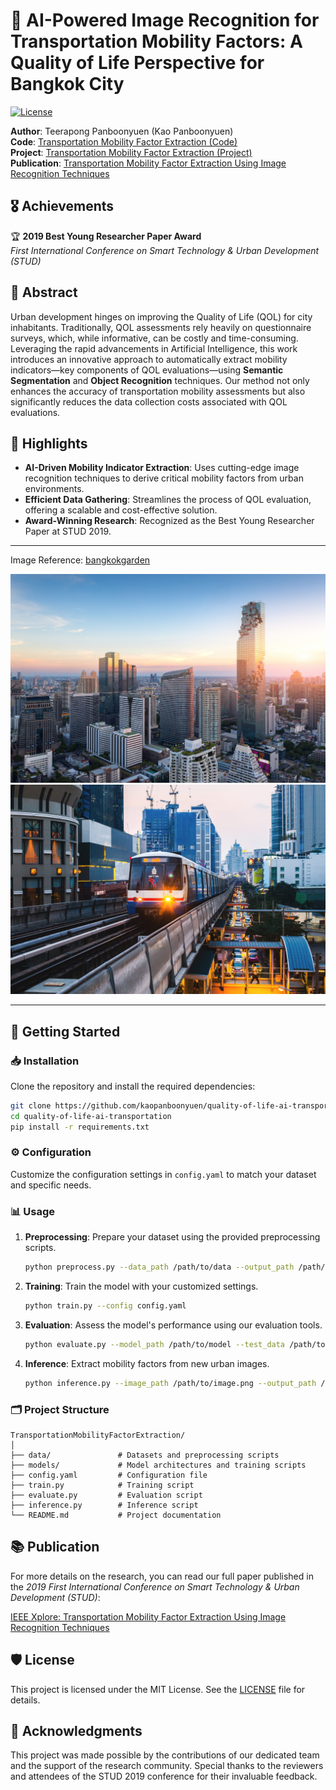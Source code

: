 # 🚦 AI-Powered Image Recognition for Transportation Mobility Factors: A Quality of Life Perspective for Bangkok City

[![License](https://img.shields.io/badge/license-MIT-blue.svg)](LICENSE)

**Author**: Teerapong Panboonyuen (Kao Panboonyuen)  
**Code**: [Transportation Mobility Factor Extraction (Code)](https://github.com/kaopanboonyuen/quality-of-life-ai-transportation)  
**Project**: [Transportation Mobility Factor Extraction (Project)](https://kaopanboonyuen.github.io/quality-of-life-ai-transportation/)  
**Publication**: [Transportation Mobility Factor Extraction Using Image Recognition Techniques](https://ieeexplore.ieee.org/document/9018796)

## 🎖️ Achievements

🏆 **2019 Best Young Researcher Paper Award**  
*First International Conference on Smart Technology & Urban Development (STUD)*

## 📄 Abstract

Urban development hinges on improving the Quality of Life (QOL) for city inhabitants. Traditionally, QOL assessments rely heavily on questionnaire surveys, which, while informative, can be costly and time-consuming. Leveraging the rapid advancements in Artificial Intelligence, this work introduces an innovative approach to automatically extract mobility indicators—key components of QOL evaluations—using **Semantic Segmentation** and **Object Recognition** techniques. Our method not only enhances the accuracy of transportation mobility assessments but also significantly reduces the data collection costs associated with QOL evaluations.

## 🌟 Highlights

- **AI-Driven Mobility Indicator Extraction**: Uses cutting-edge image recognition techniques to derive critical mobility factors from urban environments.
- **Efficient Data Gathering**: Streamlines the process of QOL evaluation, offering a scalable and cost-effective solution.
- **Award-Winning Research**: Recognized as the Best Young Researcher Paper at STUD 2019.

---

Image Reference: [bangkokgarden](https://www.bangkokgarden.com/10-things-you-need-to-know-before-moving-to-bangkok/)

![](img/bkk-garden-001.jpg)
![](img/bkk-garden-002.jpg)

---

## 🚀 Getting Started

### 📥 Installation

Clone the repository and install the required dependencies:

```bash
git clone https://github.com/kaopanboonyuen/quality-of-life-ai-transportation.git
cd quality-of-life-ai-transportation
pip install -r requirements.txt
```

### ⚙️ Configuration

Customize the configuration settings in `config.yaml` to match your dataset and specific needs.

### 📊 Usage

1. **Preprocessing**: Prepare your dataset using the provided preprocessing scripts.
   ```bash
   python preprocess.py --data_path /path/to/data --output_path /path/to/output
   ```
2. **Training**: Train the model with your customized settings.
   ```bash
   python train.py --config config.yaml
   ```
3. **Evaluation**: Assess the model's performance using our evaluation tools.
   ```bash
   python evaluate.py --model_path /path/to/model --test_data /path/to/test_data
   ```
4. **Inference**: Extract mobility factors from new urban images.
   ```bash
   python inference.py --image_path /path/to/image.png --output_path /path/to/output.png
   ```

### 🗂️ Project Structure

```
TransportationMobilityFactorExtraction/
│
├── data/               # Datasets and preprocessing scripts
├── models/             # Model architectures and training scripts
├── config.yaml         # Configuration file
├── train.py            # Training script
├── evaluate.py         # Evaluation script
├── inference.py        # Inference script
└── README.md           # Project documentation
```

## 📚 Publication

For more details on the research, you can read our full paper published in the *2019 First International Conference on Smart Technology & Urban Development (STUD)*:

[IEEE Xplore: Transportation Mobility Factor Extraction Using Image Recognition Techniques](https://ieeexplore.ieee.org/document/9018796)

## 🛡 License

This project is licensed under the MIT License. See the [LICENSE](LICENSE) file for details.

## 👏 Acknowledgments

This project was made possible by the contributions of our dedicated team and the support of the research community. Special thanks to the reviewers and attendees of the STUD 2019 conference for their invaluable feedback.
